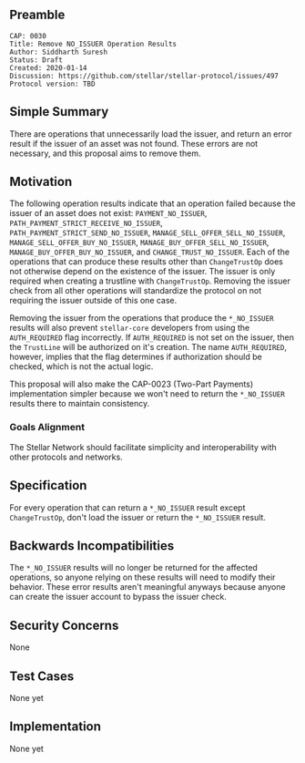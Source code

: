 ## Preamble

```
CAP: 0030
Title: Remove NO_ISSUER Operation Results
Author: Siddharth Suresh
Status: Draft
Created: 2020-01-14
Discussion: https://github.com/stellar/stellar-protocol/issues/497
Protocol version: TBD
```

## Simple Summary
There are operations that unnecessarily load the issuer, and return an error result if the issuer of an asset was not found. These errors are not necessary, and this proposal aims to remove them.

## Motivation
The following operation results indicate that an operation failed because the issuer of an asset does not exist: `PAYMENT_NO_ISSUER`, `PATH_PAYMENT_STRICT_RECEIVE_NO_ISSUER`, `PATH_PAYMENT_STRICT_SEND_NO_ISSUER`, `MANAGE_SELL_OFFER_SELL_NO_ISSUER`, `MANAGE_SELL_OFFER_BUY_NO_ISSUER`, `MANAGE_BUY_OFFER_SELL_NO_ISSUER`, `MANAGE_BUY_OFFER_BUY_NO_ISSUER`, and `CHANGE_TRUST_NO_ISSUER`. Each of the operations that can produce these results other than `ChangeTrustOp` does not otherwise depend on the existence of the issuer. The issuer is only required when creating a trustline with `ChangeTrustOp`. Removing the issuer check from all other operations will standardize the protocol on not requiring the issuer outside of this one case.

Removing the issuer from the operations that produce the `*_NO_ISSUER` results will also prevent `stellar-core` developers from using the `AUTH_REQUIRED` flag incorrectly. If `AUTH_REQUIRED` is not set on the issuer, then the `TrustLine` will be authorized on it's creation. The name `AUTH_REQUIRED`, however, implies that the flag determines if authorization should be checked, which is not the actual logic.

This proposal will also make the CAP-0023 (Two-Part Payments) implementation simpler because we won't need to return the `*_NO_ISSUER` results there to maintain consistency.

### Goals Alignment
The Stellar Network should facilitate simplicity and interoperability with other protocols and networks.

## Specification
For every operation that can return a `*_NO_ISSUER` result except `ChangeTrustOp`, don't load the issuer or return the `*_NO_ISSUER` result.

## Backwards Incompatibilities
The `*_NO_ISSUER` results will no longer be returned for the affected operations, so anyone relying on these results will need to modify their behavior. These error results aren't meaningful anyways because anyone can create the issuer account to bypass the issuer check.

## Security Concerns
None

## Test Cases
None yet

## Implementation
None yet
